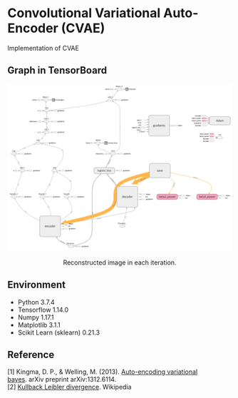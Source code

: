 Convolutional Variational Auto-Encoder (CVAE)
=====

Implementation of CVAE

## Graph in TensorBoard
<div align="center">
  <img src="./figures/graph.png" width="700">  
  <p>Reconstructed image in each iteration.</p>
</div>

## Environment
* Python 3.7.4  
* Tensorflow 1.14.0  
* Numpy 1.17.1
* Matplotlib 3.1.1
* Scikit Learn (sklearn) 0.21.3

## Reference
[1] Kingma, D. P., & Welling, M. (2013). <a href="https://arxiv.org/abs/1312.6114">Auto-encoding variational bayes</a>. arXiv preprint arXiv:1312.6114.  
[2] <a href="https://en.wikipedia.org/wiki/Kullback%E2%80%93Leibler_divergence">Kullback Leibler divergence</a>. Wikipedia
